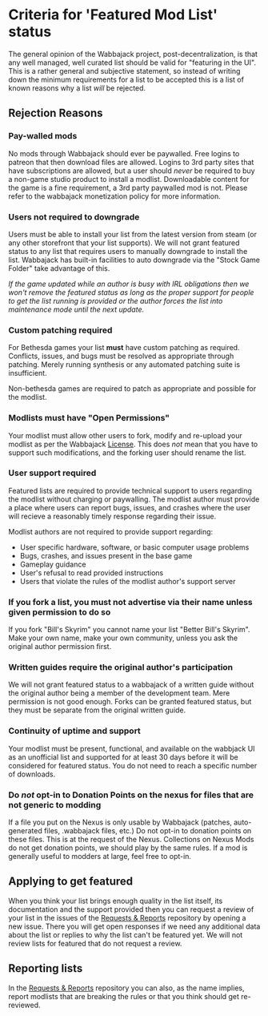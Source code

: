 # Criteria for 'Featured Mod List' status

The general opinion of the Wabbajack project, post-decentralization, is that any well managed, well curated list should be valid for "featuring in the UI". This is a rather general and subjective statement, so instead of writing down the minimum requirements for a list to be accepted this is a list of known reasons why a list *will* be rejected.

## Rejection Reasons

### Pay-walled mods

No mods through Wabbajack should ever be paywalled. Free logins to patreon that then download files are allowed. Logins to 3rd party sites that have subscriptions are allowed, but a user should *never* be required to buy a non-game studio product to install a modlist. Downloadable content for the game is a fine requirement, a 3rd party paywalled mod is not. Please refer to the wabbajack monetization policy for more information.

### Users not required to downgrade

Users must be able to install your list from the latest version from steam (or any other storefront that your list supports). We will not grant featured status to any list that requires users to manually downgrade to install the list. Wabbajack has built-in facilities to auto downgrade via the "Stock Game Folder" take advantage of this.

*If the game updated while an author is busy with IRL obligations then we won't remove the featured status as long as the proper support for people to get the list running is provided or the author forces the list into maintenance mode until the next update.*

### Custom patching required

For Bethesda games your list **must** have custom patching as required. Conflicts, issues, and bugs must be resolved as appropriate through patching. Merely running synthesis or any automated patching suite is insufficient.

Non-bethesda games are required to patch as appropriate and possible for the modlist. 

### Modlists must have "Open Permissions"

Your modlist must allow other users to fork, modify and re-upload your modlist as per the Wabbajack [License](https://github.com/wabbajack-tools/wabbajack/blob/main/LICENSE.txt). This does *not* mean that you have to support such modifications, and the forking user should rename the list.

### User support required

Featured lists are required to provide technical support to users regarding the modlist without charging or paywalling. The modlist author must provide a place where users can report bugs, issues, and crashes where the user will recieve a reasonably timely response regarding their issue. 

Modlist authors are not required to provide support regarding:

- User specific hardware, software, or basic computer usage problems
- Bugs, crashes, and issues present in the base game
- Gameplay guidance
- User's refusal to read provided instructions
- Users that violate the rules of the modlist author's support server

### If you fork a list, you must not advertise via their name unless given permission to do so

If you fork "Bill's Skyrim" you cannot name your list "Better Bill's Skyrim". Make your own name, make your own community, unless you ask the original author permission first.

### Written guides require the original author's participation

We will not grant featured status to a wabbajack of a written guide without the original author being a member of the development team. Mere permission is not good enough. Forks can be granted featured status, but they must be separate from the original written guide.

### Continuity of uptime and support

Your modlist must be present, functional, and available on the wabbjack UI as an unofficial list and supported for at least 30 days before it will be considered for featured status. You do not need to reach a specific number of downloads. 

### Do *not* opt-in to Donation Points on the nexus for files that are not generic to modding

If a file you put on the Nexus is only usable by Wabbajack (patches, auto-generated files, .wabbajack files, etc.) Do not opt-in to donation points on these files. This is at the request of the Nexus. Collections on Nexus Mods do not get donation points, we should play by the same rules. If a mod is generally useful to modders at large, feel free to opt-in.

## Applying to get featured

When you think your list brings enough quality in the list itself, its documentation and the support provided then you can request a review of your list in the issues of the [Requests & Reports](https://github.com/wabbajack-tools/Requests-Reports/issues) repository by opening a new issue. There you will get open responses if we need any additional data about the list or replies to why the list can't be featured yet. We will not review lists for featured that do not request a review.

## Reporting lists

In the [Requests & Reports](https://github.com/wabbajack-tools/Requests-Reports/issues) repository you can also, as the name implies, report modlists that are breaking the rules or that you think should get re-reviewed. 
